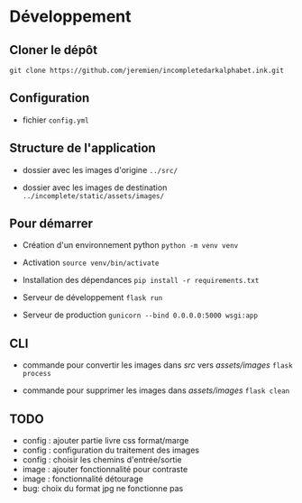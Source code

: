 # Développement

## Cloner le dépôt
`git clone https://github.com/jeremien/incompletedarkalphabet.ink.git`

## Configuration

- fichier `config.yml`

## Structure de l'application

- dossier avec les images d'origine
`../src/`

- dossier avec les images de destination
`../incomplete/static/assets/images/`


## Pour démarrer

- Création d'un environnement python
`python -m venv venv`

- Activation
`source venv/bin/activate`

- Installation des dépendances
`pip install -r requirements.txt`

- Serveur de développement
`flask run`

- Serveur de production
`gunicorn --bind 0.0.0.0:5000 wsgi:app`


## CLI

- commande pour convertir les images dans *src* vers *assets/images*
`flask process`

- commande pour supprimer les images dans *assets/images*
`flask clean`

## TODO

- config : ajouter partie livre css format/marge
- config : configuration du traitement des images
- config : choisir les chemins d'entrée/sortie
- image : ajouter fonctionnalité pour contraste
- image : fonctionnalité détourage
- bug: choix du format jpg ne fonctionne pas
